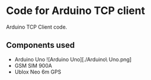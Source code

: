 
# Code for Arduino TCP client

Arduino TCP Client code.

## Components used

* Arduino Uno
![Arduino Uno][./Arduino\ Uno.png]
* GSM SIM 900A
* Ublox Neo 6m GPS



